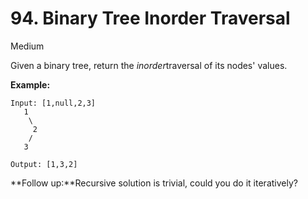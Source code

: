 # 94. Binary Tree Inorder Traversal

Medium

Given a binary tree, return the *inorder*traversal of its nodes' values.

**Example:**

```
Input: [1,null,2,3]
   1
    \
     2
    /
   3

Output: [1,3,2]
```

**Follow up:**Recursive solution is trivial, could you do it iteratively?